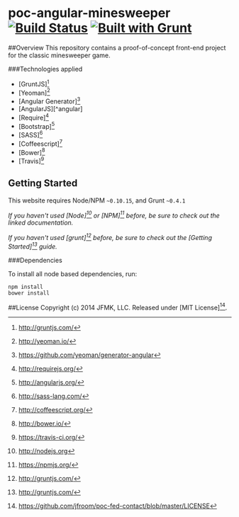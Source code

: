 # poc-angular-minesweeper [![Build Status](https://travis-ci.org/jfroom/poc-angular-minesweeper.png)](https://travis-ci.org/jfroom/poc-angular-minesweeper) [![Built with Grunt](https://cdn.gruntjs.com/builtwith.png)](http://gruntjs.com/)

##Overview
This repository contains a proof-of-concept front-end project for the classic minesweeper game. 

###Technologies applied
- [GruntJS][^grunt]
- [Yeoman][^yeoman]
- [Angular Generator][^angulargenerator]
- [AngularJS][^angular]
- [Require][^require]
- [Bootstrap][^bootstrap]
- [SASS][^sass]
- [Coffeescript][^coffeescript]
- [Bower][^bower]
- [Travis][^travis]

[^angulargenerator]: https://github.com/yeoman/generator-angular
[^require]: http://requirejs.org/
[^yeoman]: http://yeoman.io/
[^grunt]: http://gruntjs.com/
[^bootstrap]: http://angularjs.org/
[^sass]: http://sass-lang.com/
[^coffeescript]: http://coffeescript.org/
[^bower]: http://bower.io/
[^bootstrap]: http://getbootstrap.com/
[^sauce]: https://saucelabs.com/
[^travis]: https://travis-ci.org/

## Getting Started

This website requires Node/NPM `~0.10.15`, and Grunt `~0.4.1`

_If you haven't used [Node][^node] or [NPM][^npm] before, be sure to check out the linked documentation._

_If you haven't used [grunt][^grunt] before, be sure to check out the [Getting Started][^gruntstart] guide._

[^node]: http://nodejs.org
[^npm]: https://npmjs.org/
[^gruntstart]: http://gruntjs.com/

###Dependencies

To install all node based dependencies, run:
```
npm install
bower install
```

##License
Copyright (c) 2014 JFMK, LLC. Released under [MIT License][^license].
[^license]: https://github.com/jfroom/poc-fed-contact/blob/master/LICENSE
